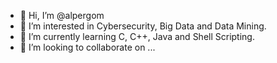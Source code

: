 - 👋 Hi, I’m @alpergom
- 👀 I’m interested in Cybersecurity, Big Data and Data Mining.
- 🌱 I’m currently learning C, C++, Java and Shell Scripting.
- 💞️ I’m looking to collaborate on ...

<!---
alpergom/alpergom is a ✨ special ✨ repository because its `README.md` (this file) appears on your GitHub profile.
You can click the Preview link to take a look at your changes.
--->
